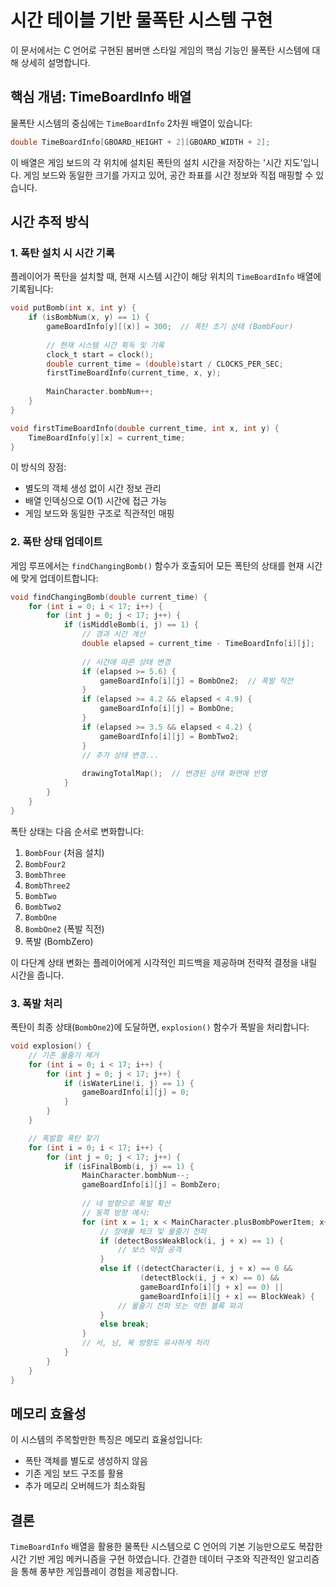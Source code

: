 # 시간 테이블 기반 물폭탄 시스템 구현

이 문서에서는 C 언어로 구현된 봄버맨 스타일 게임의 핵심 기능인 물폭탄 시스템에 대해 상세히 설명합니다.

## 핵심 개념: TimeBoardInfo 배열

물폭탄 시스템의 중심에는 `TimeBoardInfo` 2차원 배열이 있습니다:

```c
double TimeBoardInfo[GBOARD_HEIGHT + 2][GBOARD_WIDTH + 2];
```

이 배열은 게임 보드의 각 위치에 설치된 폭탄의 설치 시간을 저장하는 '시간 지도'입니다. 게임 보드와 동일한 크기를 가지고 있어, 공간 좌표를 시간 정보와 직접 매핑할 수 있습니다.

## 시간 추적 방식

### 1. 폭탄 설치 시 시간 기록

플레이어가 폭탄을 설치할 때, 현재 시스템 시간이 해당 위치의 `TimeBoardInfo` 배열에 기록됩니다:

```c
void putBomb(int x, int y) {
    if (isBombNum(x, y) == 1) {
        gameBoardInfo[y][(x)] = 300;  // 폭탄 초기 상태 (BombFour)
        
        // 현재 시스템 시간 획득 및 기록
        clock_t start = clock();
        double current_time = (double)start / CLOCKS_PER_SEC;
        firstTimeBoardInfo(current_time, x, y);
        
        MainCharacter.bombNum++;
    }
}

void firstTimeBoardInfo(double current_time, int x, int y) {
    TimeBoardInfo[y][x] = current_time;
}
```

이 방식의 장점:
- 별도의 객체 생성 없이 시간 정보 관리
- 배열 인덱싱으로 O(1) 시간에 접근 가능
- 게임 보드와 동일한 구조로 직관적인 매핑

### 2. 폭탄 상태 업데이트

게임 루프에서는 `findChangingBomb()` 함수가 호출되어 모든 폭탄의 상태를 현재 시간에 맞게 업데이트합니다:

```c
void findChangingBomb(double current_time) {
    for (int i = 0; i < 17; i++) {
        for (int j = 0; j < 17; j++) {
            if (isMiddleBomb(i, j) == 1) {
                // 경과 시간 계산
                double elapsed = current_time - TimeBoardInfo[i][j];
                
                // 시간에 따른 상태 변경
                if (elapsed >= 5.6) {
                    gameBoardInfo[i][j] = BombOne2;  // 폭발 직전
                }
                if (elapsed >= 4.2 && elapsed < 4.9) {
                    gameBoardInfo[i][j] = BombOne;
                }
                if (elapsed >= 3.5 && elapsed < 4.2) {
                    gameBoardInfo[i][j] = BombTwo2;
                }
                // 추가 상태 변경...
                
                drawingTotalMap();  // 변경된 상태 화면에 반영
            }
        }
    }
}
```

폭탄 상태는 다음 순서로 변화합니다:
1. `BombFour` (처음 설치)
2. `BombFour2`
3. `BombThree`
4. `BombThree2`
5. `BombTwo`
6. `BombTwo2`
7. `BombOne`
8. `BombOne2` (폭발 직전)
9. 폭발 (BombZero)

이 다단계 상태 변화는 플레이어에게 시각적인 피드백을 제공하며 전략적 결정을 내릴 시간을 줍니다.

### 3. 폭발 처리

폭탄이 최종 상태(`BombOne2`)에 도달하면, `explosion()` 함수가 폭발을 처리합니다:

```c
void explosion() {
    // 기존 물줄기 제거
    for (int i = 0; i < 17; i++) {
        for (int j = 0; j < 17; j++) {
            if (isWaterLine(i, j) == 1) {
                gameBoardInfo[i][j] = 0;
            }
        }
    }

    // 폭발할 폭탄 찾기
    for (int i = 0; i < 17; i++) {
        for (int j = 0; j < 17; j++) {
            if (isFinalBomb(i, j) == 1) {
                MainCharacter.bombNum--;
                gameBoardInfo[i][j] = BombZero;
                
                // 네 방향으로 폭발 확산
                // 동쪽 방향 예시:
                for (int x = 1; x < MainCharacter.plusBombPowerItem; x++) {
                    // 장애물 체크 및 물줄기 전파
                    if (detectBossWeakBlock(i, j + x) == 1) {
                        // 보스 약점 공격
                    }
                    else if ((detectCharacter(i, j + x) == 0 && 
                             (detectBlock(i, j + x) == 0) && 
                             gameBoardInfo[i][j + x] == 0) || 
                             gameBoardInfo[i][j + x] == BlockWeak) {
                        // 물줄기 전파 또는 약한 블록 파괴
                    }
                    else break;
                }
                // 서, 남, 북 방향도 유사하게 처리
            }
        }
    }
}
```

## 메모리 효율성

이 시스템의 주목할만한 특징은 메모리 효율성입니다:

- 폭탄 객체를 별도로 생성하지 않음
- 기존 게임 보드 구조를 활용
- 추가 메모리 오버헤드가 최소화됨

## 결론

`TimeBoardInfo` 배열을 활용한 물폭탄 시스템으로 C 언어의 기본 기능만으로도 복잡한 시간 기반 게임 메커니즘을 구현 하였습니다. 간결한 데이터 구조와 직관적인 알고리즘을 통해 풍부한 게임플레이 경험을 제공합니다.
